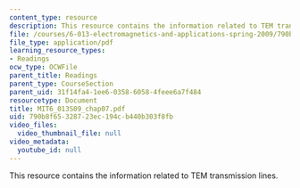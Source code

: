 ```yaml
---
content_type: resource
description: This resource contains the information related to TEM transmission lines.
file: /courses/6-013-electromagnetics-and-applications-spring-2009/790b8f65328723ec194cb440b303f8fb_MIT6_013S09_chap07.pdf
file_type: application/pdf
learning_resource_types:
- Readings
ocw_type: OCWFile
parent_title: Readings
parent_type: CourseSection
parent_uid: 31f14fa4-1ee6-0358-6058-4feee6a7f484
resourcetype: Document
title: MIT6_013S09_chap07.pdf
uid: 790b8f65-3287-23ec-194c-b440b303f8fb
video_files:
  video_thumbnail_file: null
video_metadata:
  youtube_id: null
---
```

This resource contains the information related to TEM transmission lines.

